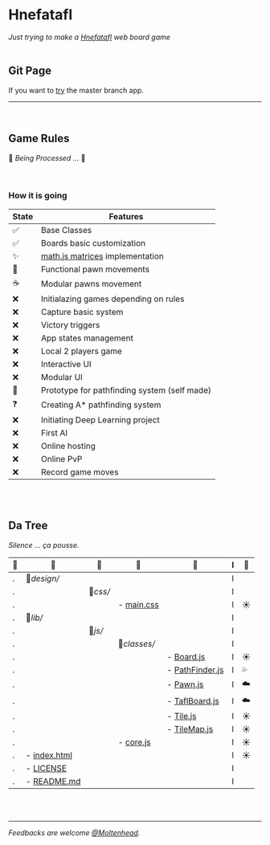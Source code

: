 # Hnefatafl
*Just trying to make a [Hnefatafl](https://en.wikipedia.org/wiki/Tafl_games) web board game*
<br/><br/>

## Git Page
If you want to [try](https://moltenhead.github.io/Hnefatafl) the master branch app.
<hr/>
<br/>

## Game Rules
:construction:  *Being Processed ...*  :construction:
<br/><br/><br/>

### How it is going
State | Features
------|---------
:white_check_mark:| Base Classes
:white_check_mark:| Boards basic customization
:sparkles:| [math.js matrices](http://mathjs.org/docs/datatypes/matrices.html) implementation
:construction:| Functional pawn movements
:coffee:| Modular pawns movement
:x:| Initialazing games depending on rules
:x:| Capture basic system
:x:| Victory triggers
:x:| App states management
:x:| Local 2 players game
:x:| Interactive UI
:x:| Modular UI
:construction:| Prototype for pathfinding system (self made)
:question:| Creating A* pathfinding system
:x:| Initiating Deep Learning project
:x:| First AI
:x:| Online hosting
:x:| Online PvP
:x:| Record game moves

<br/><br/>

## Da Tree
*Silence ... ça pousse.*

:deciduous_tree:|:evergreen_tree:|:ear_of_rice:|:herb:|:seedling:|I|:frog:
-|-|-|-|-|-|-
.|:file_folder:*design/*||||I|
.||:file_folder:*css/*|||I|
.|||- [main.css](https://github.com/Moltenhead/Hnefatafl/tree/master/design/css/main.css)||I|:sunny:
.|:file_folder:*lib/*||||I|
.||:file_folder:*js/*|||I|
.|||:file_folder:*classes/*||I|
.||||- [Board.js](https://github.com/Moltenhead/Hnefatafl/tree/master/lib/js/classes/Board.js)|I|:sunny:
.||||- [PathFinder.js](https://github.com/Moltenhead/Hnefatafl/tree/master/lib/js/classes/PathFinder.js)|I|:sweat_drops:
.||||- [Pawn.js](https://github.com/Moltenhead/Hnefatafl/tree/master/lib/js/classes/Pawn.js)|I|:cloud:
.||||- [TaflBoard.js](https://github.com/Moltenhead/Hnefatafl/tree/master/lib/js/classes/TaflBoard.js)|I|:cloud:
.||||- [Tile.js](https://github.com/Moltenhead/Hnefatafl/tree/master/lib/js/classes/Tile.js)|I|:sunny:
.||||- [TileMap.js](https://github.com/Moltenhead/Hnefatafl/tree/master/lib/js/classes/TileMap.js)|I|:sunny:
.|||- [core.js](https://github.com/Moltenhead/Hnefatafl/tree/master/lib/js/core.js)||I|:sunny:
.|- [index.html](https://github.com/Moltenhead/Hnefatafl/tree/master/index.html)||||I|:sunny:
.|- [LICENSE](https://github.com/Moltenhead/Hnefatafl/tree/master/LICENSE)||||I|
.|- [README.md](https://github.com/Moltenhead/Hnefatafl/tree/master/README.md)||||I|

<br/><br/>
<hr/>

*Feedbacks are welcome [@Moltenhead](https://github.com/Moltenhead).*

